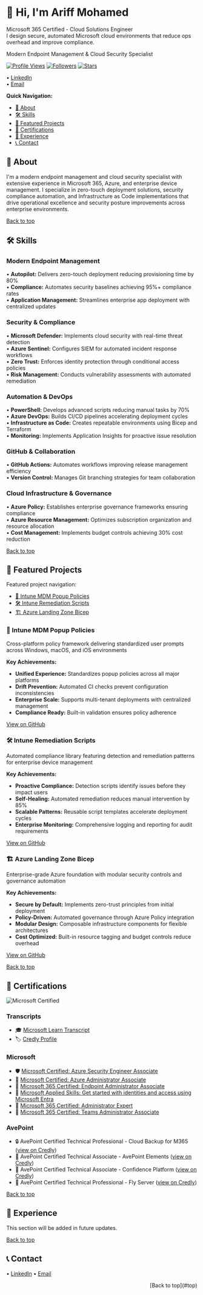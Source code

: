 <a id="top"></a>
# 👋 Hi, I'm Ariff Mohamed

Microsoft 365 Certified - Cloud Solutions Engineer  
I design secure, automated Microsoft cloud environments that reduce ops overhead and improve compliance.

Modern Endpoint Management & Cloud Security Specialist

[![Profile Views](https://komarev.com/ghpvc/?username=a-ariff&style=for-the-badge)](#) [![Followers](https://img.shields.io/github/followers/a-ariff?label=Followers&style=for-the-badge)](https://github.com/a-ariff?tab=followers) [![Stars](https://img.shields.io/github/stars/a-ariff?affiliations=OWNER&label=Stars&style=for-the-badge)](https://github.com/a-ariff?tab=repositories)

• [LinkedIn](https://www.linkedin.com/in/ariff-mohamed/)  
• [Email](mailto:aariff@outlook.co.nz)

**Quick Navigation:**
- [📖 About](#-about)
- [🛠️ Skills](#️-skills)
- [🚀 Featured Projects](#-featured-projects)
- [🏅 Certifications](#-certifications)
- [💼 Experience](#-experience)
- [📞 Contact](#-contact)

<a id="-about"></a>
## 📖 About

I'm a modern endpoint management and cloud security specialist with extensive experience in Microsoft 365, Azure, and enterprise device management. I specialize in zero-touch deployment solutions, security compliance automation, and Infrastructure as Code implementations that drive operational excellence and security posture improvements across enterprise environments.

[Back to top](#top)

<a id="️-skills"></a>
## 🛠️ Skills

<a id="modern-endpoint-management"></a>
### Modern Endpoint Management

• **Autopilot:** Delivers zero-touch deployment reducing provisioning time by 80%  
• **Compliance:** Automates security baselines achieving 95%+ compliance rates  
• **Application Management:** Streamlines enterprise app deployment with centralized updates

### Security & Compliance

• **Microsoft Defender:** Implements cloud security with real-time threat detection  
• **Azure Sentinel:** Configures SIEM for automated incident response workflows  
• **Zero Trust:** Enforces identity protection through conditional access policies  
• **Risk Management:** Conducts vulnerability assessments with automated remediation

### Automation & DevOps

• **PowerShell:** Develops advanced scripts reducing manual tasks by 70%  
• **Azure DevOps:** Builds CI/CD pipelines accelerating deployment cycles  
• **Infrastructure as Code:** Creates repeatable environments using Bicep and Terraform  
• **Monitoring:** Implements Application Insights for proactive issue resolution

### GitHub & Collaboration

• **GitHub Actions:** Automates workflows improving release management efficiency  
• **Version Control:** Manages Git branching strategies for team collaboration

### Cloud Infrastructure & Governance

• **Azure Policy:** Establishes enterprise governance frameworks ensuring compliance  
• **Azure Resource Management:** Optimizes subscription organization and resource allocation  
• **Cost Management:** Implements budget controls achieving 30% cost reduction

[Back to top](#top)

## 🚀 Featured Projects

Featured project navigation:

- [🔧 Intune MDM Popup Policies](#intune-mdm-popup-policies)
- [🛠️ Intune Remediation Scripts](#intune-remediation-scripts)
- [🏗️ Azure Landing Zone Bicep](#azure-landing-zone-bicep)

### 🔧 Intune MDM Popup Policies

Cross-platform policy framework delivering standardized user prompts across Windows, macOS, and iOS environments

**Key Achievements:**
- **Unified Experience:** Standardizes popup policies across all major platforms
- **Drift Prevention:** Automated CI checks prevent configuration inconsistencies
- **Enterprise Scale:** Supports multi-tenant deployments with centralized management
- **Compliance Ready:** Built-in validation ensures policy adherence

[View on GitHub](https://github.com/a-ariff/intune-mdm-popup-policies)

### 🛠️ Intune Remediation Scripts

Automated compliance library featuring detection and remediation patterns for enterprise device management

**Key Achievements:**
- **Proactive Compliance:** Detection scripts identify issues before they impact users
- **Self-Healing:** Automated remediation reduces manual intervention by 85%
- **Scalable Patterns:** Reusable script templates accelerate deployment cycles
- **Enterprise Monitoring:** Comprehensive logging and reporting for audit requirements

[View on GitHub](https://github.com/a-ariff/intune-remediation-scripts)

### 🏗️ Azure Landing Zone Bicep

Enterprise-grade Azure foundation with modular security controls and governance automation

**Key Achievements:**
- **Secure by Default:** Implements zero-trust principles from initial deployment
- **Policy-Driven:** Automated governance through Azure Policy integration
- **Modular Design:** Composable infrastructure components for flexible architectures
- **Cost Optimized:** Built-in resource tagging and budget controls reduce overhead

[View on GitHub](https://github.com/a-ariff/azure-landing-zone-bicep)

[Back to top](#top)

## 🏅 Certifications

![Microsoft Certified](https://img.shields.io/badge/Microsoft%20Certified-%20-%230078D4?style=flat&logo=microsoft)

### Transcripts

- 🎓 [Microsoft Learn Transcript](https://learn.microsoft.com/en-us/users/ariff-mohamed/transcript/73n4ki5ojwly24p?source=docs)
- 🏷️ [Credly Profile](https://www.credly.com/users/ariff-mohamed)

### Microsoft

- 🛡️ [Microsoft Certified: Azure Security Engineer Associate](https://learn.microsoft.com/api/credentials/share/en-us/Ariff-Mohamed/1DE42D8D3E20360F?8ac53fd9)
- 🔧 [Microsoft Certified: Azure Administrator Associate](https://learn.microsoft.com/api/credentials/share/en-us/Ariff-Mohamed/27EA011B0DB995A?8ac53fd9)
- 📱 [Microsoft 365 Certified: Endpoint Administrator Associate](https://learn.microsoft.com/api/credentials/share/en-us/Ariff-Mohamed/5E7B5535D853075?8ac53fd9)
- 🧩 [Microsoft Applied Skills: Get started with identities and access using Microsoft Entra](https://learn.microsoft.com/api/credentials/share/en-us/Ariff-Mohamed/7CA3C54A4DAAF6D?8ac53fd9)
- 👥 [Microsoft 365 Certified: Administrator Expert](https://learn.microsoft.com/api/credentials/share/en-us/Ariff-Mohamed/FFE73C769C6190B1?8ac53fd9)
- 💬 [Microsoft 365 Certified: Teams Administrator Associate](https://learn.microsoft.com/api/credentials/share/en-us/Ariff-A/1FF2E73BDCAE576?9cde1e35)

### AvePoint

- 🔒 AvePoint Certified Technical Professional - Cloud Backup for M365 ([view on Credly](https://www.credly.com/badges/e43592d4-221d-4fea-aa33-262043879856/public_url))
- 🧩 AvePoint Certified Technical Associate - AvePoint Elements ([view on Credly](https://www.credly.com/badges/f89e8071-97da-4fd9-a62f-b14294b00cda/public_url))
- 🔐 AvePoint Certified Technical Associate - Confidence Platform ([view on Credly](https://www.credly.com/badges/ca658222-99e5-490b-bb82-c8b55b6de533/public_url))
- 🚀 AvePoint Certified Technical Professional - Fly Server ([view on Credly](https://www.credly.com/badges/a6c376df-835f-40f9-b3d0-4dfa632c6e71/public_url))

[Back to top](#top)

## 💼 Experience

This section will be added in future updates.

[Back to top](#top)

## 📞 Contact

• [LinkedIn](https://www.linkedin.com/in/ariff-mohamed/)
• [Email](mailto:aariff@outlook.co.nz)

<div align="right">[Back to top](#top)</div>
